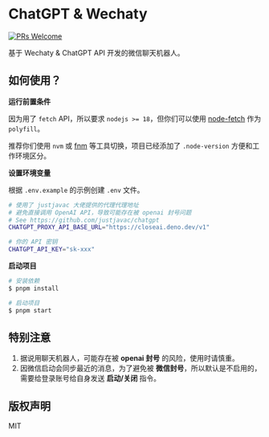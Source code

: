 # ChatGPT & Wechaty

<a href="https://git1.mediinfo.cn/mdfe/developer/web-docs/-/merge_requests" target="_blank" rel="noopener noreferrer">
  <img src="https://img.shields.io/badge/PRs-welcome-brightgreen?style=flat-square" alt="PRs Welcome" />
</a>

基于 Wechaty & ChatGPT API 开发的微信聊天机器人。

## 如何使用？

**运行前置条件**

因为用了 `fetch` API，所以要求 `nodejs >= 18`，但你们可以使用 [node-fetch][node-fetch] 作为 `polyfill`。

推荐你们使用 `nvm` 或 [fnm][fnm] 等工具切换，项目已经添加了 `.node-version` 方便和工作环境区分。

**设置环境变量**

根据 `.env.example` 的示例创建 `.env` 文件。

```sh
# 使用了 justjavac 大佬提供的代理代理地址
# 避免直接调用 OpenAI API，导致可能存在被 openai 封号问题
# See https://github.com/justjavac/chatgpt
CHATGPT_PROXY_API_BASE_URL="https://closeai.deno.dev/v1"

# 你的 API 密钥
CHATGPT_API_KEY="sk-xxx"
```

**启动项目**

```sh
# 安装依赖
$ pnpm install

# 启动项目
$ pnpm start
```

## 特别注意

1. 据说用聊天机器人，可能存在被 **openai 封号** 的风险，使用时请慎重。
2. 因微信启动会同步最近的消息，为了避免被 **微信封号**，所以默认是不启用的，需要给登录账号给自身发送 **启动/关闭** 指令。

## 版权声明

MIT

[fnm]: https://github.com/Schniz/fnm
[node-fetch]: https://www.npmjs.com/package/node-fetch
